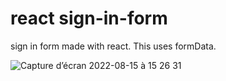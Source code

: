 # react sign-in-form
sign in form made with react.
This uses formData. 

![Capture d’écran 2022-08-15 à 15 26 31](https://user-images.githubusercontent.com/92720413/184644041-b236a18d-c451-41a2-bf6e-d19a0b5ccd96.png)
